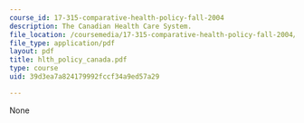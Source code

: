 ```yaml
---
course_id: 17-315-comparative-health-policy-fall-2004
description: The Canadian Health Care System.
file_location: /coursemedia/17-315-comparative-health-policy-fall-2004/39d3ea7a824179992fccf34a9ed57a29_hlth_policy_canada.pdf
file_type: application/pdf
layout: pdf
title: hlth_policy_canada.pdf
type: course
uid: 39d3ea7a824179992fccf34a9ed57a29

---
```

None